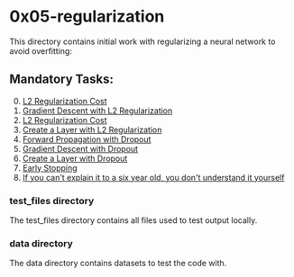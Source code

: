 # 0x05-regularization
This directory contains initial work with regularizing a neural network to avoid overfitting:

## Mandatory Tasks:
0. [L2 Regularization Cost](/supervised_learning/0x05-regularization/0-l2_reg_cost.py)
1. [Gradient Descent with L2 Regularization](/supervised_learning/0x05-regularization/1-l2_reg_gradient_descent.py)
2. [L2 Regularization Cost](/supervised_learning/0x05-regularization/2-l2_reg_cost.py)
3. [Create a Layer with L2 Regularization](/supervised_learning/0x05-regularization/3-l2_reg_create_laayer.py)
4. [Forward Propagation with Dropout](/supervised_learning/0x05-regularization/4-dropout_forward_prop.py)
5. [Gradient Descent with Dropout](/supervised_learning/0x05-regularization/5-dropout_gradient_descent.py)
6. [Create a Layer with Dropout](/supervised_learning/0x05-regularization/6-dropout_create_layer.py)
7. [Early Stopping](/supervised_learning/0x05-regularization/7-early_stopping.py)
8. [If you can't explain it to a six year old, you don't understand it yourself]()


### test_files directory
The test_files directory contains all files used to test output locally.

### data directory
The data directory contains datasets to test the code with.